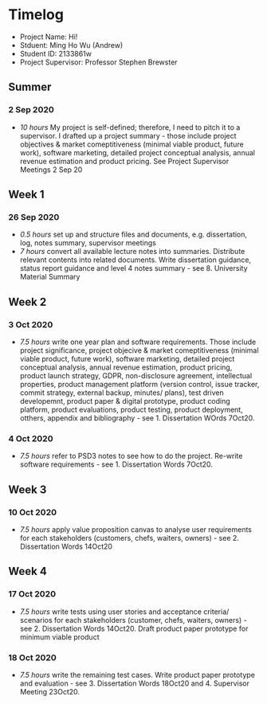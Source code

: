 # Timelog

* Project Name: Hi! 
* Stduent: Ming Ho Wu (Andrew)
* Student ID: 2133861w 
* Project Supervisor: Professor Stephen Brewster


## Summer

### 2 Sep 2020

* *10 hours* My project is self-defined; therefore, I need to pitch it to a supervisor. I drafted up a project summary - those include project objectives & market comeptitiveness (minimal viable product, future work), software marketing, detailed project conceptual analysis, annual revenue estimation and product pricing. See Project Supervisor Meetings 2 Sep 20


## Week 1

### 26 Sep 2020

* *0.5 hours* set up and structure files and documents, e.g. dissertation, log, notes summary, supervisor meetings
* *7 hours* convert all available lecture notes into summaries. Distribute relevant contents into related documents. Write dissertation guidance, status report guidance and level 4 notes summary - see 8. University Material Summary



## Week 2

### 3 Oct 2020

* *7.5 hours* write one year plan and software requirements. Those include project significance, project objecive & market comeptitiveness (minimal viable product, future work), software marketing, detailed project conceptual analysis, annual revenue estimation, product pricing, product launch strategy, GDPR, non-disclosure agreement, intellectual properties, product management platform (version control, issue tracker, commit strategy, external backup, minutes/ plans), test driven developemnt, product paper & digital prototype, product coding platform, product evaluations, product testing, product deployment, otthers, appendix and bibliography - see 1. Dissertation WOrds 7Oct20.

### 4 Oct 2020

* *7.5 hours* refer to PSD3 notes to see how to do the project. Re-write software requirements - see 1. Dissertation Words 7Oct20.

## Week 3

### 10 Oct 2020

* *7.5 hours* apply value proposition canvas to analyse user requirements for each stakeholders (customers, chefs, waiters, owners) - see 2. Dissertation Words 14Oct20


## Week 4

### 17 Oct 2020

* *7.5 hours* write tests using user stories and acceptance criteria/ scenarios for each stakeholders (customer, chefs, waiters, owners) - see 2. Dissertation Words 14Oct20. Draft product paper prototype for minimum viable product

### 18 Oct 2020

* *7.5 hours* write the remaining test cases. Write product paper prototype and evaluation - see 3. Dissertation Words 18Oct20 and 4. Supervisor Meeting 23Oct20.


